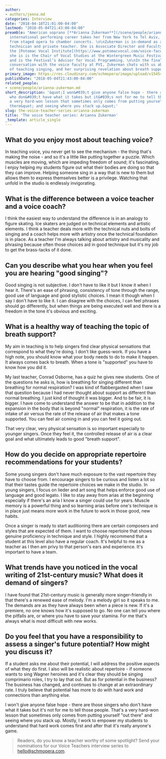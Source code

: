 ```yaml
---
author:
- authors/jenna.md
categories: Interview
date: "2018-04-18T21:01:00-04:00"
lastmod: "2018-05-04T21:43:00-04:00"
preamble: "American soprano [**Arianna Zukerman**](/scene/people/arianna-zukerman/)'s
  international performing career takes her from New York to Tel Aviv, singing everything
  from staged opera to chamber concerts. \n\nZukerman is in-demand as a masterclass
  technician and private teacher. She is Associate Director and Faculty Member of
  the [Potomac Vocal Institute](https://www.potomacvocal.com/voice-faculty#), and
  she is is the Chair of Vocal Studies at the Wintergreen Music Festival and Academy
  and is the Festival’s Advisor for Vocal Programming. \n\nIn the final of our three-part
  conversation with the voice faculty at PVI, Zukerman chats with us about the \"privilege\"
  of teaching singing, and her surprising revelation about breath support."
primary_image: https://res.cloudinary.com/schmopera/image/upload/v1545409169/media/webhook-uploads/1524876155468/sqZukerman.jpg.jpg
publishDate: "2018-05-04T21:43:00-04:00"
related_people:
- scene/people/arianna-zukerman.md
short_description: '&quot;I won&#039;t give anyone false hope - there are those singers
  who don&#039;t have what it takes but it&#039;s not for me to tell those people.  That&#039;s
  a very hard-won lesson that sometimes only comes from putting yourself &quot;out
  there&quot; and seeing where you stack up.&quot;'
slug: the-voice-teacher-series-arianna-zukerman
title: 'The voice teacher series: Arianna Zukerman'
_template: article_single
---
```


## What do you enjoy most about teaching voice?

In teaching voice, you never get to see the mechanism - the thing that's making the noise - and so it's a little like putting together a puzzle.  Which muscles are moving, which are impeding freedom of sound; it's fascinating.  I enjoy helping my students figure out what their bodies are doing so that they can improve.  Helping someone sing in a way that is new to them but allows them to express themselves better is a privilege.  Watching that unfold in the studio is endlessly invigorating.

## What is the difference between a voice teacher and a voice coach?

I think the easiest way to understand the difference is in an analogy to figure skating.  Ice skaters are judged on technical elements and artistic elements.  I think a teacher deals more with the technical nuts and bolts of singing and a coach helps more with artistry once the technical foundation is in place.  As a teacher I'm always talking about artistry and musicality and phrasing because often those choices aid in good technique but it's my job to get the brass-tacks of it done. 

##	Can you describe what you hear when you feel you are hearing "good singing"?

Good singing is not subjective.  I don't have to like it but I know it when I hear it.  There's an ease of phrasing, consistency of tone through the range, good use of language and good stylistic choices.  I mean it though when I say I don't have to like it.  I can disagree with the choices, I can feel phrases should go differently, but when things are being executed well and there is a freedom in the tone it's obvious and exciting.

## What is a healthy way of teaching the topic of breath support?

My aim in teaching is to help singers find clear physical sensations that correspond to what they're doing.  I don't like guess-work.  If you have a high note, you should know what your body needs to do to make it happen.  It always comes back to breath.  When a tone is "supported" you have to know how you did it. 

My last teacher, Conrad Osborne, has a quiz he gives new students.  One of the questions he asks is, how is breathing for singing different than breathing for normal respiration?  I was kind of flabbergasted when I saw that question because I had never thought about support as different than normal breathing.  I just kind of thought it was bigger.  And to be fair, it is bigger.  I have come to understand the answer to be that in addition to the expansion in the body that is beyond "normal" respiration, it is the rate of intake of air versus the rate of the release of air that makes a tone supported.  You can feel air coming in and you can feel it going out. 

That very clear, very physical sensation is so important especially to younger singers.  Once they feel it, the controlled release of air is a clear goal and what ultimately leads to good "breath support".

## How do you decide on appropriate repertoire recommendations for your students?  

Some young singers don't have much exposure to the vast repertoire they have to choose from.  I encourage singers to be curious and listen a lot so that their tastes guide the repertoire choices we make in the studio. In young singers, I focus on lieder and art song that helps enforce good use of language and good legato.  I like to stay away from arias at the beginning especially if there's an aria I know a singer could use for years. Muscle memory is a powerful thing and so learning arias before one's technique is in place just means more work in the future to work in those good, new habits. 

Once a singer is ready to start auditioning there are certain composers and styles that are expected of them.  I want to choose repertoire that shows genuine proficiency in technique and style.  I highly recommend that a student at this level also have a regular coach.  It's helpful to me as a teacher as I then am privy to that person's ears and experience.  It's important to have a team.

## What trends have you noticed in the vocal writing of 21st-century music? What does it demand of singers?

I have found that 21st-century music is generally more singer-friendly in that there's a renewed ease of melody.  I'm a melody girl so it speaks to me.  The demands are as they have always been when a piece is new.  If it's a premiere, no one knows how it's supposed to go.  No one can tell you where the pitfalls are, or where you have to save your stamina.  For me that's always what is most difficult with new works.

## Do you feel that you have a responsibility to assess a singer's future potential? How might you discuss it?

If a student asks me about their potential, I will address the positive aspects of what they do first.  I also will be realistic about repertoire - if someone wants to sing Wagner heroines and it's clear they should be singing comprimario roles, I try to lay that out.  But as for potential in the business? The business has changed, and continues to change at an extraordinary rate.  I truly believe that potential has more to do with hard work and connections than anything else.  

I won't give anyone false hope - there are those singers who don't have what it takes but it's not for me to tell those people.  That's a very hard-won lesson that sometimes only comes from putting yourself "out there" and seeing where you stack up.  Mostly, I work to empower my students to understand that hard work comes first and after that it's really anyone's game.

>Readers, do you know a teacher worthy of some spotlight? Send your nominations for our Voice Teachers interview series to [hello@schmopera.com](mailto:hello@schmopera.com).
